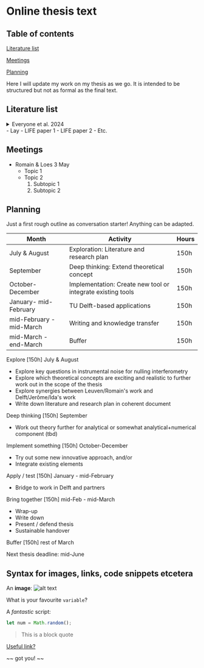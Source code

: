 # Online thesis text

## Table of contents
[Literature list](#Literature-list)

[Meetings](#Meetings)

[Planning](#Planning)

Here I will update my work on my thesis as we go. It is intended to be structured but not as formal as the final text.

## <a name="Literature-list"></a> Literature list 
<details>
<summary> Everyone et al. 2024 </summary>
A few lines about this paper
</details>
- Lay 
- LIFE paper 1
- LIFE paper 2
- Etc.

## Meetings 
- Romain & Loes 3 May
	- Topic 1
	- Topic 2
		1. Subtopic 1
		2. Subtopic 2
## Planning

Just a first rough outline as conversation starter! Anything can be adapted.

| Month | Activity | Hours|
| --- | --- | --- |
| July & August | Exploration: Literature and research plan | 150h|
| September | Deep thinking: Extend theoretical concept | 150h|
| October-December | Implementation: Create new tool or integrate existing tools | 150h|
| January- mid-February| TU Delft-based applications | 150h|
| mid-February - mid-March| Writing and knowledge transfer | 150h|
| mid-March - end-March| Buffer | 150h|



Explore [150h] July & August

- Explore key questions in instrumental noise for nulling interferometry
- Explore which theoretical concepts are exciting and realistic to further work out in the scope of the thesis
- Explore synergies between Leuven/Romain's work and Delft/Jerôme/Ida's work
- Write down literature and research plan in coherent document

Deep thinking [150h] September

- Work out theory further for analytical or somewhat analytical+numerical component (tbd)

Implement something [150h] October-December

- Try out some new innovative approach, and/or
- Integrate existing elements

Apply / test [150h] January - mid-February

- Bridge to work in Delft and partners

Bring together [150h] mid-Feb - mid-March

- Wrap-up
- Write down
- Present / defend thesis
- Sustainable handover

Buffer [150h] rest of March

Next thesis deadline: mid-June

## Syntax for images, links, code snippets etcetera

An **image**:
![alt text](http://picsum.photos/200/200)

What is your favourite `variable`?

A *fantastic* script: 
```javascript
let num = Math.random();
``` 

> This is a block quote

[Useful link?](https://youtube.com/watch?v=dQw4w9WgXcQ)

~~ got you! ~~
